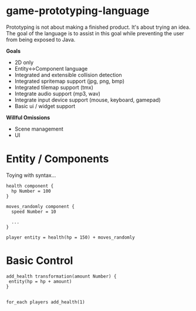 # game-prototyping-language

Prototyping is not about making a finished product. It's about trying an idea. The goal of the language is to assist in this goal while preventing the user from being exposed to Java.

**Goals**

* 2D only
* Entity<->Component language
* Integrated and extensible collision detection
* Integrated spritemap support (jpg, png, bmp)
* Integrated tilemap support (tmx)
* Integrate audio support (mp3, wav)
* Integrate input device support (mouse, keyboard, gamepad)
* Basic ui / widget support

**Willful Omissions**

* Scene management
* UI

# Entity / Components

Toying with syntax...

```
health component {
  hp Number = 100
}

moves_randomly component {
  speed Number = 10
  
  ...
}
```

```
player entity = health(hp = 150) + moves_randomly
```

# Basic Control

```
add_health transformation(amount Number) {
 entity(hp = hp + amount)
}


for_each players add_health(1)
```

